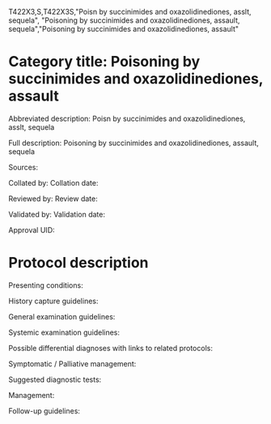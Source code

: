 T422X3,S,T422X3S,"Poisn by succinimides and oxazolidinediones, asslt, sequela", "Poisoning by succinimides and oxazolidinediones, assault, sequela","Poisoning by succinimides and oxazolidinediones, assault"
# Category title: Poisoning by succinimides and oxazolidinediones, assault

Abbreviated description: Poisn by succinimides and oxazolidinediones, asslt, sequela

Full description: Poisoning by succinimides and oxazolidinediones, assault, sequela

Sources:

Collated by:
Collation date:

Reviewed by:
Review date:

Validated by:
Validation date:

Approval UID:

# Protocol description

Presenting conditions:

History capture guidelines:

General examination guidelines:

Systemic examination guidelines:

Possible differential diagnoses with links to related protocols:

Symptomatic / Palliative management:

Suggested diagnostic tests:

Management:

Follow-up guidelines:
